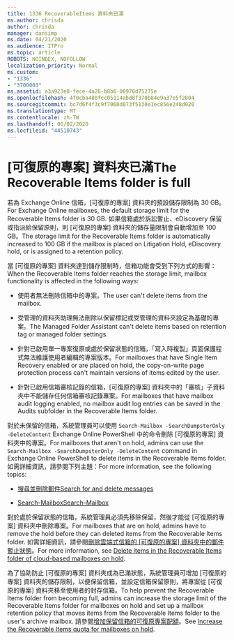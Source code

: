 ```yaml
---
title: 1336 RecoverableItems 資料夾已滿
ms.author: chrisda
author: chrisda
manager: dansimp
ms.date: 04/21/2020
ms.audience: ITPro
ms.topic: article
ROBOTS: NOINDEX, NOFOLLOW
localization_priority: Normal
ms.custom:
- "1336"
- "3700003"
ms.assetid: a3a923e8-fece-4a26-b8b6-00970d75275e
ms.openlocfilehash: 4f0cba480fcc05114abd8f370b84e9a37e5f2804
ms.sourcegitcommit: bc7d6f4f3c9f7060d073f5130e1ec856e248d020
ms.translationtype: MT
ms.contentlocale: zh-TW
ms.lasthandoff: 06/02/2020
ms.locfileid: "44510743"
---
```

# <a name="the-recoverable-items-folder-is-full"></a><span data-ttu-id="b08c5-102">[可復原的專案] 資料夾已滿</span><span class="sxs-lookup"><span data-stu-id="b08c5-102">The Recoverable Items folder is full</span></span>

<span data-ttu-id="b08c5-103">若為 Exchange Online 信箱，[可復原的專案] 資料夾的預設儲存限制為 30 GB。</span><span class="sxs-lookup"><span data-stu-id="b08c5-103">For Exchange Online mailboxes, the default storage limit for the Recoverable Items folder is 30 GB.</span></span> <span data-ttu-id="b08c5-104">如果信箱處於訴訟暫止、eDiscovery 保留或指派給保留原則，則 [可復原的專案] 資料夾的儲存量限制會自動增加至 100 GB。</span><span class="sxs-lookup"><span data-stu-id="b08c5-104">The storage limit for the Recoverable Items folder is automatically increased to 100 GB if the mailbox is placed on Litigation Hold, eDiscovery hold, or is assigned to a retention policy.</span></span>

<span data-ttu-id="b08c5-105">當 [可復原的專案] 資料夾達到儲存限制時，信箱功能會受到下列方式的影響：</span><span class="sxs-lookup"><span data-stu-id="b08c5-105">When the Recoverable Items folder reaches the storage limit, mailbox functionality is affected in the following ways:</span></span>

- <span data-ttu-id="b08c5-106">使用者無法刪除信箱中的專案。</span><span class="sxs-lookup"><span data-stu-id="b08c5-106">The user can't delete items from the mailbox.</span></span>

- <span data-ttu-id="b08c5-107">受管理的資料夾助理無法刪除以保留標記或受管理的資料夾設定為基礎的專案。</span><span class="sxs-lookup"><span data-stu-id="b08c5-107">The Managed Folder Assistant can't delete items based on retention tag or managed folder settings.</span></span>

- <span data-ttu-id="b08c5-108">針對已啟用單一專案復原或處於保留狀態的信箱，「寫入時複製」頁面保護程式無法維護使用者編輯的專案版本。</span><span class="sxs-lookup"><span data-stu-id="b08c5-108">For mailboxes that have Single Item Recovery enabled or are placed on hold, the copy-on-write page protection process can't maintain versions of items edited by the user.</span></span>

- <span data-ttu-id="b08c5-109">針對已啟用信箱審核記錄的信箱，[可復原的專案] 資料夾中的「審核」子資料夾中不能儲存任何信箱審核記錄專案。</span><span class="sxs-lookup"><span data-stu-id="b08c5-109">For mailboxes that have mailbox audit logging enabled, no mailbox audit log entries can be saved in the Audits subfolder in the Recoverable Items folder.</span></span>

<span data-ttu-id="b08c5-110">對於未保留的信箱，系統管理員可以使用 `Search-Mailbox -SearchDumpsterOnly -DeleteContent` Exchange Online PowerShell 中的命令刪除 [可復原的專案] 資料夾中的專案。</span><span class="sxs-lookup"><span data-stu-id="b08c5-110">For mailboxes that aren't on hold, admins can use the `Search-Mailbox -SearchDumpsterOnly -DeleteContent` command in Exchange Online PowerShell to delete items in the Recoverable Items folder.</span></span> <span data-ttu-id="b08c5-111">如需詳細資訊，請參閱下列主題：</span><span class="sxs-lookup"><span data-stu-id="b08c5-111">For more information, see the following topics:</span></span>

- [<span data-ttu-id="b08c5-112">搜尋並刪除郵件</span><span class="sxs-lookup"><span data-stu-id="b08c5-112">Search for and delete messages</span></span>](https://docs.microsoft.com/microsoft-365/compliance/search-for-and-delete-messagesadmin-help)

- [<span data-ttu-id="b08c5-113">Search-Mailbox</span><span class="sxs-lookup"><span data-stu-id="b08c5-113">Search-Mailbox</span></span>](https://docs.microsoft.com/powershell/module/exchange/mailboxes/Search-Mailbox)

<span data-ttu-id="b08c5-114">對於處於保留狀態的信箱，系統管理員必須先移除保留，然後才能從 [可復原的專案] 資料夾中刪除專案。</span><span class="sxs-lookup"><span data-stu-id="b08c5-114">For mailboxes that are on hold, admins have to remove the hold before they can deleted items from the Recoverable Items folder.</span></span> <span data-ttu-id="b08c5-115">如需詳細資訊，請參閱[刪除雲端式信箱的 [可復原的專案] 資料夾中的郵件暫止狀態](https://docs.microsoft.com/microsoft-365/compliance/delete-items-in-the-recoverable-items-folder-of-mailboxes-on-hold)。</span><span class="sxs-lookup"><span data-stu-id="b08c5-115">For more information, see [Delete items in the Recoverable Items folder of cloud-based mailboxes on hold](https://docs.microsoft.com/microsoft-365/compliance/delete-items-in-the-recoverable-items-folder-of-mailboxes-on-hold).</span></span>

<span data-ttu-id="b08c5-116">為了協助防止 [可復原的專案] 資料夾成為已滿狀態，系統管理員可增加 [可復原的專案] 資料夾的儲存限制，以便保留信箱，並設定信箱保留原則，將專案從 [可復原的專案] 資料夾移至使用者的封存信箱。</span><span class="sxs-lookup"><span data-stu-id="b08c5-116">To help prevent the Recoverable Items folder from becoming full, admins can increase the storage limit of the Recoverable Items folder for mailboxes on hold and set up a mailbox retention policy that moves items from the Recoverable Items folder to the user's archive mailbox.</span></span> <span data-ttu-id="b08c5-117">請參閱[增加保留信箱的可復原專案配額](https://docs.microsoft.com/microsoft-365/compliance/increase-the-recoverable-quota-for-mailboxes-on-hold)。</span><span class="sxs-lookup"><span data-stu-id="b08c5-117">See [Increase the Recoverable Items quota for mailboxes on hold](https://docs.microsoft.com/microsoft-365/compliance/increase-the-recoverable-quota-for-mailboxes-on-hold).</span></span>
